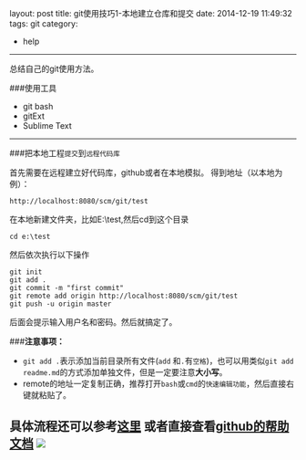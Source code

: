layout: post
title: git使用技巧1-本地建立仓库和提交
date: 2014-12-19 11:49:32
tags: git
category: 
- help
---

总结自己的git使用方法。
<!-- more-->

###使用工具
- git bash
- gitExt
- Sublime Text

---

###把本地工程`提交`到`远程代码库`

首先需要在远程建立好代码库，github或者在本地模拟。
得到地址（以本地为例）：
```
http://localhost:8080/scm/git/test
```
在本地新建文件夹，比如E:\test,然后cd到这个目录
```
cd e:\test
```
然后依次执行以下操作
```
git init
git add .
git commit -m "first commit"
git remote add origin http://localhost:8080/scm/git/test
git push -u origin master
```
后面会提示输入用户名和密码。然后就搞定了。

###**注意事项：**
- `git add .`表示添加当前目录所有文件(`add` 和`.`有`空格`)，也可以用类似`git add readme.md`的方式添加单独文件，但是一定要注意**大小写**。
- remote的地址一定复制正确，推荐打开`bash`或`cmd`的`快速编辑功能`，然后直接右键就粘贴了。

具体流程还可以参考[这里](http://michaelye1988.iteye.com/blog/1637951)
或者直接查看[github的帮助文档](https://help.github.com/)
![](http://dl.iteye.com/upload/attachment/0072/5829/57af2f5f-6363-374d-bd66-f5cd64d63584.jpg)
---




